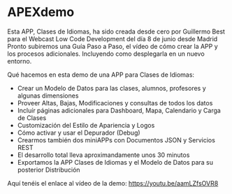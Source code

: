 # APEXdemo
Esta APP, Clases de Idiomas, ha sido creada desde cero por Guillermo Best para el Webcast Low Code Development del día 8 de junio desde Madrid
Pronto subiremos una Guía Paso a Paso, el vídeo de cómo crear la APP y los procesos adicionales. Incluyendo como desplegarla en un nuevo entorno.

Qué hacemos en esta demo de una APP para Clases de Idiomas:
- Crear un Modelo de Datos para las clases, alumnos, profesores y algunas dimensiones
- Proveer Altas, Bajas, Modificaciones y consultas de todos los datos
- Incluír páginas adicionales para Dashboard, Mapa, Calendario y Carga de Clases
- Customización del Estilo de Apariencia y Logos
- Cómo activar y usar el Depurador (Debug)
- Crearmos también dos miniAPPs con Documentos JSON y Servicios REST
- El desarrollo total lleva aproximandamente unos 30 minutos
- Exportamos la APP Clases de Idiomas y el Modelo de Datos para su posterior Distribución

Aquí tenéis el enlace al vídeo de la demo: https://youtu.be/aamLZfsOVR8
